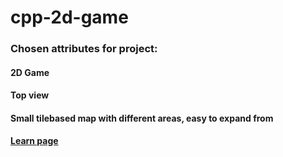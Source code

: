 # cpp-2d-game
### Chosen attributes for project:
#### 2D Game
#### Top view
#### Small tilebased map with different areas, easy to expand from


#### [Learn page](http://www.sfml-dev.org/tutorials/2.4/)
